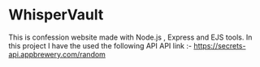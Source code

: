 # WhisperVault
This is confession website made with Node.js , Express and EJS tools.
In this project I have the used the following API
   API link :- https://secrets-api.appbrewery.com/random
